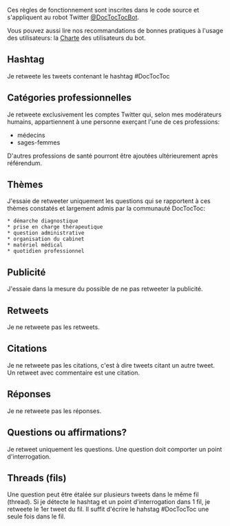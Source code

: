 Ces règles de fonctionnement sont inscrites dans le code source et s'appliquent au robot Twitter [@DocTocTocBot](https://twitter.com/doctoctocbot).

Vous pouvez aussi lire nos recommandations de bonnes pratiques à l'usage des utilisateurs: la [Charte](https://doctoctoc.net/guidelines) des utilisateurs du bot.

## Hashtag
Je retweete les tweets contenant le hashtag #DocTocToc

## Catégories professionnelles

Je retweete exclusivement les comptes Twitter qui, selon mes modérateurs humains, appartiennent à une personne exerçant l'une de ces professions:

  * médecins
  * sages-femmes

D'autres professions de santé pourront être ajoutées ultérieurement après référendum.

## Thèmes
J'essaie de retweeter uniquement les questions qui se rapportent à ces thèmes constatés et largement admis par la communauté DocTocToc:

    * démarche diagnostique
    * prise en charge thérapeutique
    * question administrative
    * organisation du cabinet
    * matériel médical
    * quotidien professionnel

## Publicité
J'essaie dans la mesure du possible de ne pas retweeter la publicité.

## Retweets
Je ne retweete pas les retweets.

## Citations
Je ne retweete pas les citations, c'est à dire tweets citant un autre tweet. Un retweet avec commentaire est une citation.

## Réponses
Je ne retweete pas les réponses.

## Questions ou affirmations?
Je retweet uniquement les questions. Une question doit comporter un point d'interrogation. 

## Threads (fils)
Une question peut être étalée sur plusieurs tweets dans le même fil (thread). Si je détecte le hashtag et un point d'interrogation dans 1 fil, je retweete le 1er tweet du fil. Il suffit d'écrire le hahstag #DocTocToc une seule fois dans le fil.
